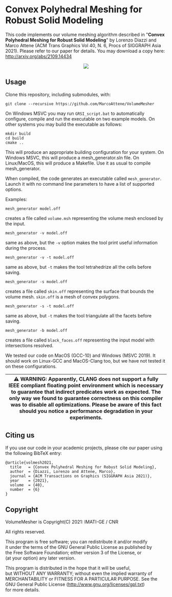 # Convex Polyhedral Meshing for Robust Solid Modeling

This code implements our volume meshing algorithm described in "**Convex Polyhedral Meshing for Robust Solid Modeling**" by Lorenzo Diazzi and Marco Attene (ACM Trans Graphics Vol 40, N. 6, Procs of SIGGRAPH Asia 2021). 
Please refer to our paper for details. You may download a copy here: http://arxiv.org/abs/2109.14434

<p align="center"><img src="teaser_img.png"></p>

## Usage
Clone this repository, including submodules, with:
```
git clone --recursive https://github.com/MarcoAttene/VolumeMesher
```
On Windows MSVC you may run ```GRSI_script.bat``` to automatically configure, compile and run the executable on two example models.
On other systems you may build the executable as follows:
```
mkdir build
cd build
cmake ..
```
This will produce an appropriate building configuration for your system.
On Windows MSVC, this will produce a mesh_generator.sln file.
On Linux/MacOS, this will produce a Makefile. 
Use it as usual to compile mesh_generator.

When compiled, the code generates an executable called ``mesh_generator``.
Launch it with no command line parameters to have a list of supported options.

Examples:

```
mesh_generator model.off
```
creates a file called ``volume.msh`` representing the volume mesh enclosed by the input.

```
mesh_generator -v model.off
```
same as above, but the ``-v`` option makes the tool print useful information during the process.

```
mesh_generator -v -t model.off
```
same as above, but ``-t`` makes the tool tetrahedrize all the cells before saving.

```
mesh_generator -s model.off
```
creates a file called ``skin.off`` representing the surface that bounds the volume mesh. ``skin.off`` is a mesh of convex polygons.

```
mesh_generator -s -t model.off
```
same as above, but ``-t`` makes the tool triangulate all the facets before saving.

```
mesh_generator -b model.off
```
creates a file called ``black_faces.off`` representing the input model with intersections resolved.



We tested our code on MacOS (GCC-10) and Windows (MSVC 2019).
It should work on Linux-GCC and MacOS-Clang too, but we have not tested it on these configurations.

|:warning: WARNING: Apparently, CLANG does not support a fully IEEE compliant floating point environment which is necessary to guarantee that indirect predicates work as expected. The only way we found to guarantee correctness on this compiler was to disable all optimizations. Please be aware of this fact should you notice a performance degradation in your experiments. |
| --- |

## Citing us
If you use our code in your academic projects, please cite our paper using the following BibTeX entry:
```
@article{volmesh2021,
  title   = {Convex Polyhedral Meshing for Robust Solid Modeling},
  author  = {Diazzi, Lorenzo and Attene, Marco},
  journal = {ACM Transactions on Graphics (SIGGRAPH Asia 2021)},
  year    = {2021},
  volume  = {40},
  number  = {6}
}
```

## Copyright

VolumeMesher is Copyright(C) 2021: IMATI-GE / CNR                                       

All rights reserved.                                                      
                                                                  
This program is free software; you can redistribute it and/or modify      
it under the terms of the GNU General Public License as published by      
the Free Software Foundation; either version 3 of the License, or         
(at your option) any later version.                                       
                                                                          
This program is distributed in the hope that it will be useful,           
but WITHOUT ANY WARRANTY; without even the implied warranty of            
MERCHANTABILITY or FITNESS FOR A PARTICULAR PURPOSE.  See the             
GNU General Public License (http://www.gnu.org/licenses/gpl.txt)          
for more details.                                                         
